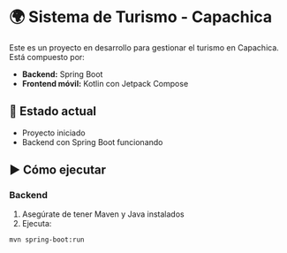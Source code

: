 # 🌍 Sistema de Turismo - Capachica

Este es un proyecto en desarrollo para gestionar el turismo en Capachica. Está compuesto por:

- **Backend:** Spring Boot
- **Frontend móvil:** Kotlin con Jetpack Compose

## 🧪 Estado actual

- Proyecto iniciado
- Backend con Spring Boot funcionando

## ▶️ Cómo ejecutar

### Backend

1. Asegúrate de tener Maven y Java instalados
2. Ejecuta:

```bash
mvn spring-boot:run
